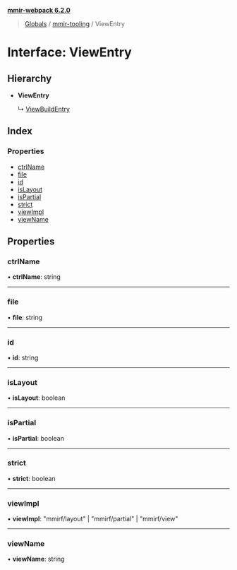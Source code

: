 **[mmir-webpack 6.2.0](../README.md)**

> [Globals](../README.md) / [mmir-tooling](../modules/mmir_tooling.md) / ViewEntry

# Interface: ViewEntry

## Hierarchy

* **ViewEntry**

  ↳ [ViewBuildEntry](mmir_tooling.viewbuildentry.md)

## Index

### Properties

* [ctrlName](mmir_tooling.viewentry.md#ctrlname)
* [file](mmir_tooling.viewentry.md#file)
* [id](mmir_tooling.viewentry.md#id)
* [isLayout](mmir_tooling.viewentry.md#islayout)
* [isPartial](mmir_tooling.viewentry.md#ispartial)
* [strict](mmir_tooling.viewentry.md#strict)
* [viewImpl](mmir_tooling.viewentry.md#viewimpl)
* [viewName](mmir_tooling.viewentry.md#viewname)

## Properties

### ctrlName

•  **ctrlName**: string

___

### file

•  **file**: string

___

### id

•  **id**: string

___

### isLayout

•  **isLayout**: boolean

___

### isPartial

•  **isPartial**: boolean

___

### strict

•  **strict**: boolean

___

### viewImpl

•  **viewImpl**: \"mmirf/layout\" \| \"mmirf/partial\" \| \"mmirf/view\"

___

### viewName

•  **viewName**: string
